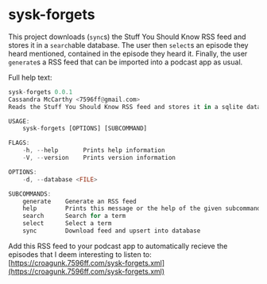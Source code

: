 # sysk-forgets

This project downloads (`sync`s) the Stuff You Should Know RSS feed and stores it in a `search`able database. The user then `select`s an episode they heard mentioned, contained in the episode they heard it. Finally, the user `generate`s a RSS feed that can be imported into a podcast app as usual. 

Full help text:
```rust
sysk-forgets 0.0.1
Cassandra McCarthy <7596ff@gmail.com>
Reads the Stuff You Should Know RSS feed and stores it in a sqlite database

USAGE:
    sysk-forgets [OPTIONS] [SUBCOMMAND]

FLAGS:
    -h, --help       Prints help information
    -V, --version    Prints version information

OPTIONS:
    -d, --database <FILE>    

SUBCOMMANDS:
    generate    Generate an RSS feed
    help        Prints this message or the help of the given subcommand(s)
    search      Search for a term
    select      Select a term
    sync        Download feed and upsert into database
```

Add this RSS feed to your podcast app to automatically recieve the episodes that I deem interesting to listen to: [https://croagunk.7596ff.com/sysk-forgets.xml](https://croagunk.7596ff.com/sysk-forgets.xml)
